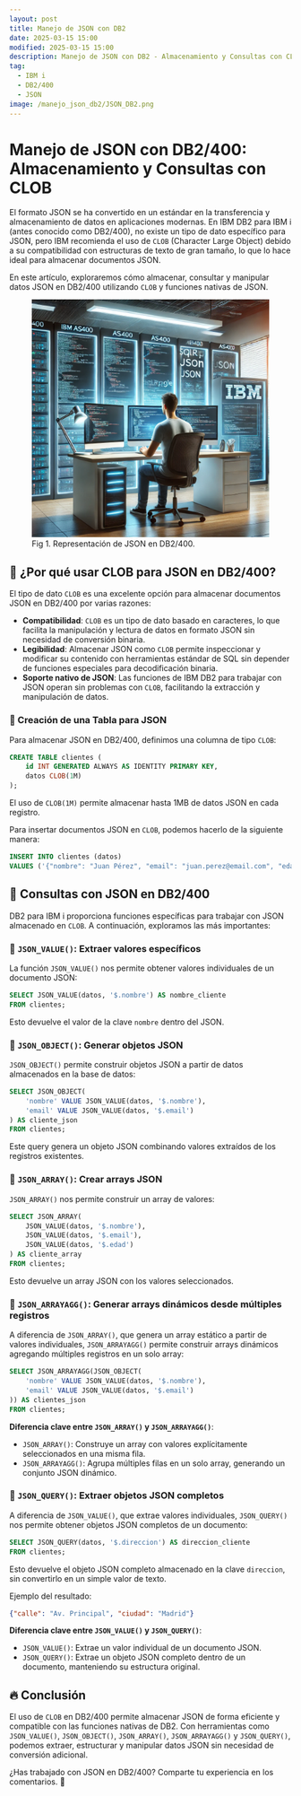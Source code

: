 ```yaml
---
layout: post
title: Manejo de JSON con DB2
date: 2025-03-15 15:00
modified: 2025-03-15 15:00
description: Manejo de JSON con DB2 - Almacenamiento y Consultas con CLOB
tag:
  - IBM i
  - DB2/400
  - JSON
image: /manejo_json_db2/JSON_DB2.png
---
```


# Manejo de JSON con DB2/400: Almacenamiento y Consultas con CLOB

El formato JSON se ha convertido en un estándar en la transferencia y almacenamiento de datos en aplicaciones modernas. En IBM DB2 para IBM i (antes conocido como DB2/400), no existe un tipo de dato específico para JSON, pero IBM recomienda el uso de `CLOB` (Character Large Object) debido a su compatibilidad con estructuras de texto de gran tamaño, lo que lo hace ideal para almacenar documentos JSON.

En este artículo, exploraremos cómo almacenar, consultar y manipular datos JSON en DB2/400 utilizando `CLOB` y funciones nativas de JSON.

<figure>
<img src="./Developer_JSON_DB2.png" alt="Representación de JSON en DB2/400">
<figcaption>Fig 1. Representación de JSON en DB2/400.</figcaption>
</figure>

## 📌 ¿Por qué usar CLOB para JSON en DB2/400?

El tipo de dato `CLOB` es una excelente opción para almacenar documentos JSON en DB2/400 por varias razones:

- **Compatibilidad**: `CLOB` es un tipo de dato basado en caracteres, lo que facilita la manipulación y lectura de datos en formato JSON sin necesidad de conversión binaria.
- **Legibilidad**: Almacenar JSON como `CLOB` permite inspeccionar y modificar su contenido con herramientas estándar de SQL sin depender de funciones especiales para decodificación binaria.
- **Soporte nativo de JSON**: Las funciones de IBM DB2 para trabajar con JSON operan sin problemas con `CLOB`, facilitando la extracción y manipulación de datos.

### 🔹 Creación de una Tabla para JSON

Para almacenar JSON en DB2/400, definimos una columna de tipo `CLOB`:

```sql
CREATE TABLE clientes (
    id INT GENERATED ALWAYS AS IDENTITY PRIMARY KEY,
    datos CLOB(1M)
);
```

El uso de `CLOB(1M)` permite almacenar hasta 1MB de datos JSON en cada registro.

Para insertar documentos JSON en `CLOB`, podemos hacerlo de la siguiente manera:

```sql
INSERT INTO clientes (datos)
VALUES ('{"nombre": "Juan Pérez", "email": "juan.perez@email.com", "edad": 30, "direccion": {"calle": "Av. Principal", "ciudad": "Madrid"}}');
```


## 🔎 Consultas con JSON en DB2/400

DB2 para IBM i proporciona funciones específicas para trabajar con JSON almacenado en `CLOB`. A continuación, exploramos las más importantes:

### 🔹 `JSON_VALUE()`: Extraer valores específicos

La función `JSON_VALUE()` nos permite obtener valores individuales de un documento JSON:

```sql
SELECT JSON_VALUE(datos, '$.nombre') AS nombre_cliente
FROM clientes;
```

Esto devuelve el valor de la clave `nombre` dentro del JSON.

### 🔹 `JSON_OBJECT()`: Generar objetos JSON

`JSON_OBJECT()` permite construir objetos JSON a partir de datos almacenados en la base de datos:

```sql
SELECT JSON_OBJECT(
    'nombre' VALUE JSON_VALUE(datos, '$.nombre'),
    'email' VALUE JSON_VALUE(datos, '$.email')
) AS cliente_json
FROM clientes;
```

Este query genera un objeto JSON combinando valores extraídos de los registros existentes.

### 🔹 `JSON_ARRAY()`: Crear arrays JSON

`JSON_ARRAY()` nos permite construir un array de valores:

```sql
SELECT JSON_ARRAY(
    JSON_VALUE(datos, '$.nombre'),
    JSON_VALUE(datos, '$.email'),
    JSON_VALUE(datos, '$.edad')
) AS cliente_array
FROM clientes;
```

Esto devuelve un array JSON con los valores seleccionados.

### 🔹 `JSON_ARRAYAGG()`: Generar arrays dinámicos desde múltiples registros

A diferencia de `JSON_ARRAY()`, que genera un array estático a partir de valores individuales, `JSON_ARRAYAGG()` permite construir arrays dinámicos agregando múltiples registros en un solo array:

```sql
SELECT JSON_ARRAYAGG(JSON_OBJECT(
    'nombre' VALUE JSON_VALUE(datos, '$.nombre'),
    'email' VALUE JSON_VALUE(datos, '$.email')
)) AS clientes_json
FROM clientes;
```

**Diferencia clave entre `JSON_ARRAY()` y `JSON_ARRAYAGG()`**:

- `JSON_ARRAY()`: Construye un array con valores explícitamente seleccionados en una misma fila.
- `JSON_ARRAYAGG()`: Agrupa múltiples filas en un solo array, generando un conjunto JSON dinámico.

### 🔹 `JSON_QUERY()`: Extraer objetos JSON completos

A diferencia de `JSON_VALUE()`, que extrae valores individuales, `JSON_QUERY()` nos permite obtener objetos JSON completos de un documento:

```sql
SELECT JSON_QUERY(datos, '$.direccion') AS direccion_cliente
FROM clientes;
```

Esto devuelve el objeto JSON completo almacenado en la clave `direccion`, sin convertirlo en un simple valor de texto.

Ejemplo del resultado:

```json
{"calle": "Av. Principal", "ciudad": "Madrid"}
```

**Diferencia clave entre `JSON_VALUE()` y `JSON_QUERY()`**:

- `JSON_VALUE()`: Extrae un valor individual de un documento JSON.
- `JSON_QUERY()`: Extrae un objeto JSON completo dentro de un documento, manteniendo su estructura original.
 
## 🔥 Conclusión

El uso de `CLOB` en DB2/400 permite almacenar JSON de forma eficiente y compatible con las funciones nativas de DB2. Con herramientas como `JSON_VALUE()`, `JSON_OBJECT()`, `JSON_ARRAY()`, `JSON_ARRAYAGG()` y `JSON_QUERY()`, podemos extraer, estructurar y manipular datos JSON sin necesidad de conversión adicional.

¿Has trabajado con JSON en DB2/400? Comparte tu experiencia en los comentarios. 🚀
